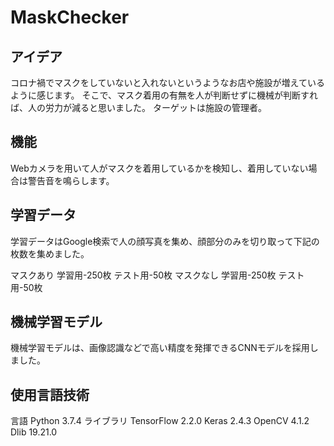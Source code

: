 # MaskChecker

## アイデア
コロナ禍でマスクをしていないと入れないというようなお店や施設が増えているように感じます。
そこで、マスク着用の有無を人が判断せずに機械が判断すれば、人の労力が減ると思いました。
ターゲットは施設の管理者。

## 機能
Webカメラを用いて人がマスクを着用しているかを検知し、着用していない場合は警告音を鳴らします。

## 学習データ
学習データはGoogle検索で人の顔写真を集め、顔部分のみを切り取って下記の枚数を集めました。


マスクあり
  学習用-250枚
  テスト用-50枚
マスクなし
  学習用-250枚
  テスト用-50枚

## 機械学習モデル
機械学習モデルは、画像認識などで高い精度を発揮できるCNNモデルを採用しました。

## 使用言語技術
言語
  Python 3.7.4
ライブラリ
  TensorFlow 2.2.0
  Keras 2.4.3
  OpenCV 4.1.2
  Dlib 19.21.0
